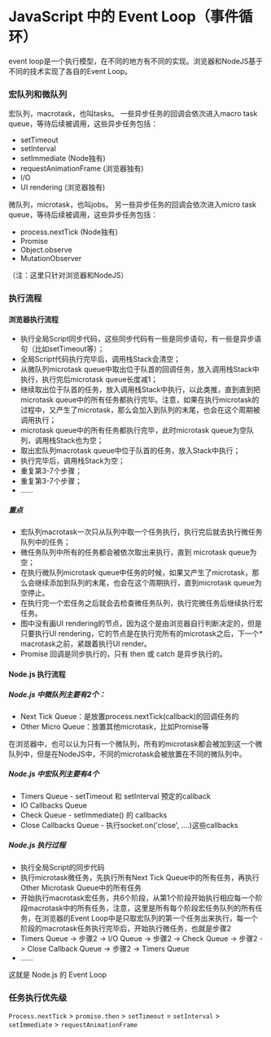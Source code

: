 # JavaScript 中的 Event Loop（事件循环）

event loop是一个执行模型，在不同的地方有不同的实现。浏览器和NodeJS基于不同的技术实现了各自的Event Loop。

### 宏队列和微队列

宏队列，macrotask，也叫tasks。 一些异步任务的回调会依次进入macro task queue，等待后续被调用，这些异步任务包括：

* setTimeout
* setInterval
* setImmediate (Node独有)
* requestAnimationFrame (浏览器独有)
* I/O
* UI rendering (浏览器独有)

微队列，microtask，也叫jobs。 另一些异步任务的回调会依次进入micro task queue，等待后续被调用，这些异步任务包括：

* process.nextTick (Node独有)
* Promise
* Object.observe
* MutationObserver

（注：这里只针对浏览器和NodeJS）



### 执行流程

#### 浏览器执行流程

* 执行全局Script同步代码，这些同步代码有一些是同步语句，有一些是异步语句（比如setTimeout等）；
* 全局Script代码执行完毕后，调用栈Stack会清空；
* 从微队列microtask queue中取出位于队首的回调任务，放入调用栈Stack中执行，执行完后microtask queue长度减1；
* 继续取出位于队首的任务，放入调用栈Stack中执行，以此类推，直到直到把microtask queue中的所有任务都执行完毕。注意，如果在执行microtask的过程中，又产生了microtask，那么会加入到队列的末尾，也会在这个周期被调用执行；
* microtask queue中的所有任务都执行完毕，此时microtask queue为空队列，调用栈Stack也为空；
* 取出宏队列macrotask queue中位于队首的任务，放入Stack中执行；
* 执行完毕后，调用栈Stack为空；
* 重复第3-7个步骤；
* 重复第3-7个步骤；
* ......

##### 重点
* 宏队列macrotask一次只从队列中取一个任务执行，执行完后就去执行微任务队列中的任务；
* 微任务队列中所有的任务都会被依次取出来执行，直到 
microtask queue为空；
* 在执行微队列microtask queue中任务的时候，如果又产生了microtask，那么会继续添加到队列的末尾，也会在这个周期执行，直到microtask queue为空停止。
* 在执行完一个宏任务之后就会去检查微任务队列，执行完微任务后继续执行宏任务。
* 图中没有画UI rendering的节点，因为这个是由浏览器自行判断决定的，但是只要执行UI rendering，它的节点是在执行完所有的microtask之后，下一个* macrotask之前，紧跟着执行UI render。
* Promise 回调是同步执行的，只有 then 或 catch 是异步执行的。

#### Node.js 执行流程

##### Node.js 中微队列主要有2个：

* Next Tick Queue：是放置process.nextTick(callback)的回调任务的
* Other Micro Queue：放置其他microtask，比如Promise等

在浏览器中，也可以认为只有一个微队列，所有的microtask都会被加到这一个微队列中，但是在NodeJS中，不同的microtask会被放置在不同的微队列中。

##### Node.js 中宏队列主要有4个

* Timers Queue - setTimeout 和 setInterval 预定的callback
* IO Callbacks Queue
* Check Queue  - setImmediate() 的 callbacks
* Close Callbacks Queue - 执行socket.on('close', ....)这些callbacks

##### Node.js 执行过程
* 执行全局Script的同步代码
* 执行microtask微任务，先执行所有Next Tick Queue中的所有任务，再执行Other Microtask Queue中的所有任务
* 开始执行macrotask宏任务，共6个阶段，从第1个阶段开始执行相应每一个阶段macrotask中的所有任务，注意，这里是所有每个阶段宏任务队列的所有任务，在浏览器的Event Loop中是只取宏队列的第一个任务出来执行，每一个阶段的macrotask任务执行完毕后，开始执行微任务，也就是步骤2
* Timers Queue -> 步骤2 -> I/O Queue -> 步骤2 -> Check Queue -> 步骤2 -> Close Callback Queue -> 步骤2 -> Timers Queue 
* ......

这就是 Node.js 的 Event Loop

### 任务执行优先级

`Process.nextTick` > `promise.then` > `setTimeout` = `setInterval` > `setImmediate` > `requestAnimationFrame`